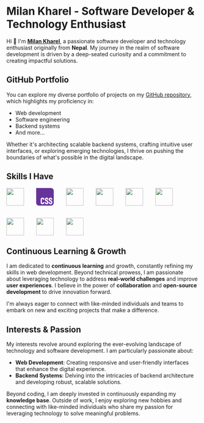 # Milan Kharel - Software Developer & Technology Enthusiast

Hi 👋 I'm **[Milan Kharel](https://milankharel.com.np/)**, a passionate software developer and technology enthusiast originally from **Nepal**. My journey in the realm of software development is driven by a deep-seated curiosity and a commitment to creating impactful solutions.

## GitHub Portfolio

You can explore my diverse portfolio of projects on my [GitHub repository](https://milankharel.com.np/khrlmln), which highlights my proficiency in:

- Web development
- Software engineering
- Backend systems
- And more...

Whether it's architecting scalable backend systems, crafting intuitive user interfaces, or exploring emerging technologies, I thrive on pushing the boundaries of what's possible in the digital landscape.

## Skills I Have

<div style="display: flex; flex-wrap: wrap; gap: 32px;">
  <img src="https://cdn.jsdelivr.net/gh/devicons/devicon@latest/icons/html5/html5-original.svg" width="46" height="46">
  <img src="https://raw.githubusercontent.com/CSS-Next/logo.css/refs/heads/main/css.svg" width="46" height="46">
  <img src="https://cdn.jsdelivr.net/gh/devicons/devicon@latest/icons/javascript/javascript-original.svg" width="46" height="46">
  <img src="https://cdn.jsdelivr.net/gh/devicons/devicon@latest/icons/tailwindcss/tailwindcss-original.svg" width="46" height="46">
  <img src="https://cdn.jsdelivr.net/gh/devicons/devicon@latest/icons/typescript/typescript-original.svg" width="46" height="46">
  <img src="https://cdn.jsdelivr.net/gh/devicons/devicon@latest/icons/react/react-original.svg" width="46" height="46">
  <img src="https://cdn.jsdelivr.net/gh/devicons/devicon@latest/icons/nextjs/nextjs-original.svg" width="46" height="46">
  <img src="https://cdn.jsdelivr.net/gh/devicons/devicon@latest/icons/git/git-original.svg" width="46" height="46">
  <img src="https://raw.githubusercontent.com/devicons/devicon/refs/tags/v2.16.0/icons/python/python-original.svg" width="46" height="46">
</div>

## Continuous Learning & Growth

I am dedicated to **continuous learning** and growth, constantly refining my skills in web development. Beyond technical prowess, I am passionate about leveraging technology to address **real-world challenges** and improve **user experiences**. I believe in the power of **collaboration** and **open-source development** to drive innovation forward.

I'm always eager to connect with like-minded individuals and teams to embark on new and exciting projects that make a difference.

## Interests & Passion

My interests revolve around exploring the ever-evolving landscape of technology and software development. I am particularly passionate about:

- **Web Development**: Creating responsive and user-friendly interfaces that enhance the digital experience.
- **Backend Systems**: Delving into the intricacies of backend architecture and developing robust, scalable solutions.

Beyond coding, I am deeply invested in continuously expanding my **knowledge base**. Outside of work, I enjoy exploring new hobbies and connecting with like-minded individuals who share my passion for leveraging technology to solve meaningful problems.
